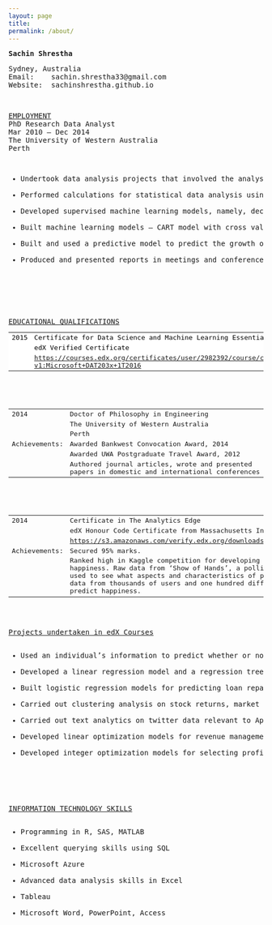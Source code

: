 ```yaml
---
layout: page
title:
permalink: /about/
---
```


<html>
<body>
<pre>
<b>Sachin Shrestha</b>
</pre>
<pre>
Sydney, Australia
Email:    sachin.shrestha33@gmail.com
Website:  sachinshrestha.github.io
</pre>
<br>
<pre>
<u>EMPLOYMENT</u>
PhD Research Data Analyst
Mar 2010 – Dec 2014
The University of Western Australia
Perth
<pre>
<ul>
<li>Undertook data analysis projects that involved the analysis of unstructured, semi-structured and structured data, cleaning and preparation of data, developing statistical and machine learning models, training, testing and validating the statistical/machine learning models.</li>
<li>Performed calculations for statistical data analysis using SAS, R and SQL – performed descriptive evaluation of data, correlations, inferential analyses, comparative tests, hypothesis tests, parametric and non-parametric analyses and created reports.</li>
<li>Developed supervised machine learning models, namely, decision tree and artificial neural network models in R to classify cancer patients into high-risk, medium-risk and low-risk patients.</li>
<li>Built machine learning models – CART model with cross validation and random forest model – to predict the response of cancer cells to drug treatment. Evaluated the performance of the models developed. Further developed and refined the model to predict patient-specific response to cancer therapy. Developed a recommendation system for targeted patient-specific treatment regime.</li>
<li>Built and used a predictive model to predict the growth of brain tumour and its effect on the surrounding brain tissue using biomedical and biomechanical data.</li>
<li>Produced and presented reports in meetings and conferences.</li>
</ul>
</pre>

<pre>
<u>EDUCATIONAL QUALIFICATIONS</u>
<table border="0" style="background-color:white;border-collapse:collapse;border:1px;color:#000000;width:100%" cellpadding="5" cellspacing="3">
<tr><td>2015</td>	<td>Certificate for Data Science and Machine Learning Essentials</td></tr>
			<tr><td></td><td>edX Verified Certificate</td></tr>
			<tr><td></td><td><a href="https://courses.edx.org/certificates/user/2982392/course/course-v1:Microsoft+DAT203x+1T2016">https://courses.edx.org/certificates/user/2982392/course/course-v1:Microsoft+DAT203x+1T2016</a></td></tr>
</table>


<table border="0">
<tr><td>2014</td>		<td>Doctor of Philosophy in Engineering</td></tr>
				<tr><td></td><td>The University of Western Australia</td></tr>
				<tr><td></td><td>Perth</td></tr>
<tr><td>Achievements:</td>	<td>Awarded Bankwest Convocation Award, 2014</td></tr>
				<tr><td></td><td>Awarded UWA Postgraduate Travel Award, 2012</td></tr>
				<tr><td></td><td>Authored journal articles, wrote and presented papers in domestic and international conferences</td></tr>
</table>


<table border="0">
<tr><td>2014</td>	<td>Certificate in The Analytics Edge</td></tr>
			<tr><td></td><td>edX Honour Code Certificate from Massachusetts Institute of Technology</td></tr>
			<tr><td></td><td><a href="https://s3.amazonaws.com/verify.edx.org/downloads/0935f131aaf84d31835667b74a965db0/Certificate.pdf">https://s3.amazonaws.com/verify.edx.org/downloads/0935f131aaf84d31835667b74a965db0/Certificate.pdf</a></td></tr>

<tr><td>Achievements:</td> 	<td>Secured 95% marks.</td></tr>
				<tr><td></td><td>Ranked high in Kaggle competition for developing a machine learning model for predicting happiness. Raw data from ‘Show of Hands’, a polling app for use on mobile devices and the web, was used to see what aspects and characteristics of people's lives predict happiness. In this problem, data from thousands of users and one hundred different questions was used to see which responses predict happiness.</td></tr>
</table>


<u>Projects undertaken in edX Courses</u>
<ul>
<li>Used an individual’s information to predict whether or not the person earns more than $50,000 per year. The source of the data was Census Data for Earnings, 2010. For the purpose of solving this problem, I built a logistic regression model, a CART model, a CART model with cross-validation, and a random forest model and compared their accuracies to choose the best model.</li>
<li>Developed a linear regression model and a regression tree model for predicting life-expectancy using publicly available census data and analysed predictions.</li>
<li>Built logistic regression models for predicting loan repayment, and for the prediction of business failure.</li>
<li>Carried out clustering analysis on stock returns, market segmentation for airlines, and for predicting medical costs.</li>
<li>Carried out text analytics on twitter data relevant to Apple iPhone 5C in order to assess consumer sentiment associated with the product.</li>
<li>Developed linear optimization models for revenue management, investment management under taxation and, outsourcing decision on textile production.</li>
<li>Developed integer optimization models for selecting profitable hotel sites, assigning sales regions for pharmaceutical company and, optimizing sales channels for organic farm products.</li>
</ul>



<u>INFORMATION TECHNOLOGY SKILLS</u>
<ul>
<li>Programming in R, SAS, MATLAB</li>
<li>Excellent querying skills using SQL</li>
<li>Microsoft Azure</li>
<li>Advanced data analysis skills in Excel</li>
<li>Tableau</li>
<li>Microsoft Word, PowerPoint, Access</li>
</ul>
</body>
</html>
 

